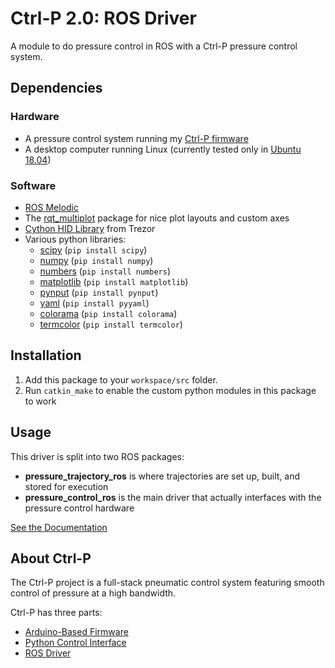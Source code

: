 # Ctrl-P 2.0: ROS Driver
A module to do pressure control in ROS with a Ctrl-P pressure control system.

## Dependencies
### Hardware
- A pressure control system running my [Ctrl-P firmware](https://github.com/cbteeple/pressure_controller)
- A desktop computer running Linux (currently tested only in [Ubuntu 18.04](https://ubuntu.com/download/desktop))

### Software
- [ROS Melodic](http://wiki.ros.org/melodic/Installation)
- The [rqt_multiplot](http://wiki.ros.org/rqt_multiplot) package for nice plot layouts and custom axes
- [Cython HID Library](https://github.com/trezor/cython-hidapi) from Trezor
- Various python libraries:
	- [scipy](https://www.scipy.org/) (`pip install scipy`)
	- [numpy](https://www.numpy.org/) (`pip install numpy`)
	- [numbers](https://docs.python.org/2/library/numbers.html) (`pip install numbers`)
	- [matplotlib](https://matplotlib.org/) (`pip install matplotlib`)
	- [pynput](https://pypi.org/project/pynput/) (`pip install pynput`)
	- [yaml](https://pyyaml.org/wiki/PyYAMLDocumentation) (`pip install pyyaml`)
	- [colorama](https://pypi.org/project/colorama) (`pip install colorama`)
	- [termcolor](https://pypi.org/project/termcolor) (`pip install termcolor`)

## Installation
1. Add this package to your `workspace/src` folder.
2. Run `catkin_make` to enable the custom python modules in this package to work


## Usage
This driver is split into two ROS packages:
- **pressure_trajectory_ros** is where trajectories are set up, built, and stored for execution
- **pressure_control_ros** is the main driver that actually interfaces with the pressure control hardware

[See the Documentation](https://ctrl-p.cbteeple.com/ros-driver)

## About Ctrl-P
The Ctrl-P project is a full-stack pneumatic control system featuring smooth control of pressure at a high bandwidth.

Ctrl-P has three parts:
- [Arduino-Based Firmware](https://github.com/cbteeple/pressure_controller)
- [Python Control Interface](https://github.com/cbteeple/pressure_control_interface)
- [ROS Driver](https://github.com/cbteeple/pressure_control_cbt)
